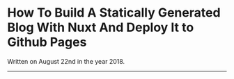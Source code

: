 # How To Build A Statically Generated Blog With Nuxt And Deploy It to Github Pages

Written on August 22nd in the year 2018.

---
